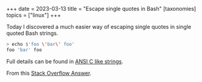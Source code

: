 +++
date = 2023-03-13
title = "Escape single quotes in Bash"
[taxonomies]
topics = ["linux"]
+++

Today I discovered a much easier way of escaping single quotes in single quoted Bash strings.

```bash
> echo $'foo \'bar\' foo'
foo 'bar' foo
```

Full details can be found in [ANSI C like strings](https://wiki.bash-hackers.org/syntax/quoting#ansi_c_like_strings).

From this [Stack Overflow Answer](https://stackoverflow.com/a/16605140/15720).

